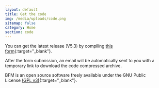 ```yaml
---
layout: default
title: Get the code
img: /media/uploads/code.png
sitemap: false
category: Home
section: code
---
```


You can get the latest release (V5.3) by compiling [this form](https://docs.google.com/forms/d/e/1FAIpQLScI7N8AcvFxBeCD-EXwMXkQhgMwjhOLz3MYX8Kb47oPCXRv6w/viewform?usp=sf_link){:target="_blank"}.

After the form submission, an email will be automatically sent to you with a temporary link to download the code compressed archive.


BFM is an open source software freely available under the GNU Public License [(GPL v3)](http://www.gnu.org/licenses/gpl.html "GNU Public License"){:target="_blank"}.

